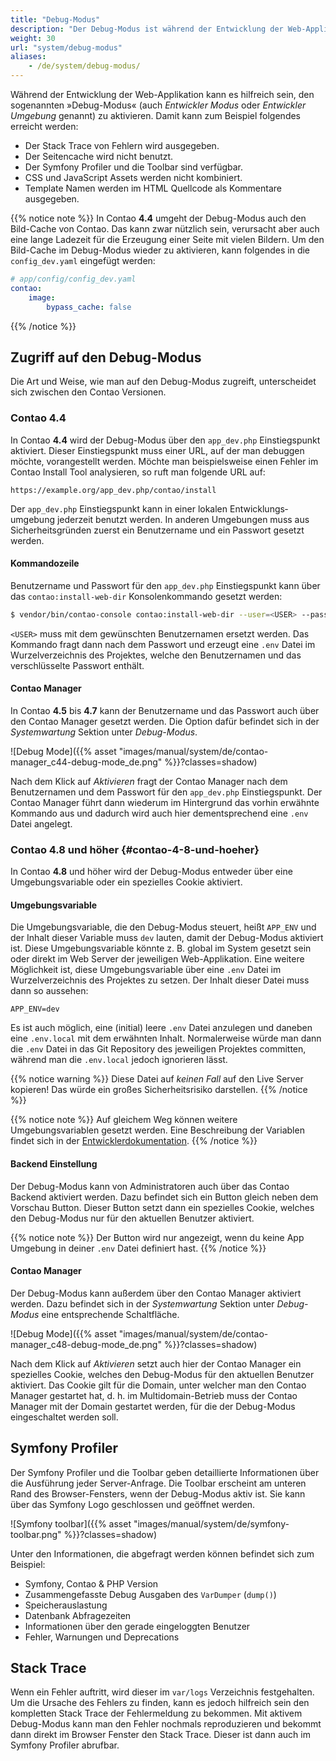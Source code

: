 ```yaml
---
title: "Debug-Modus"
description: "Der Debug-Modus ist während der Entwicklung der Web-Applikation hilfreich und nützlich, um Fehler zu finden."
weight: 30
url: "system/debug-modus"
aliases:
    - /de/system/debug-modus/
---
```



Während der Entwicklung der Web-Applikation kann es hilfreich sein, den sogenannten
»Debug-Modus« (auch _Entwickler Modus_ oder _Entwickler Umgebung_ genannt) zu aktivieren.
Damit kann zum Beispiel folgendes erreicht werden:

* Der Stack Trace von Fehlern wird ausgegeben.
* Der Seitencache wird nicht benutzt.
* Der Symfony Profiler und die Toolbar sind verfügbar.
* CSS und JavaScript Assets werden nicht kombiniert.
* Template Namen werden im HTML Quellcode als Kommentare ausgegeben.

{{% notice note %}}
In Contao **4.4** umgeht der Debug-Modus auch den Bild-Cache von Contao. Das kann
zwar nützlich sein, verursacht aber auch eine lange Ladezeit für die Erzeugung einer
Seite mit vielen Bildern. Um den Bild-Cache im Debug-Modus wieder zu aktivieren,
kann folgendes in die `config_dev.yaml` eingefügt werden:

```yaml
# app/config/config_dev.yaml
contao:
    image:
        bypass_cache: false
```
{{% /notice %}}


## Zugriff auf den Debug-Modus

Die Art und Weise, wie man auf den Debug-Modus zugreift, unterscheidet sich zwischen
den Contao Versionen.


### Contao 4.4

In Contao **4.4** wird der Debug-Modus über den `app_dev.php` Einstiegspunkt
aktiviert. Dieser Einstiegspunkt muss einer URL, auf der man debuggen möchte, vorangestellt
werden. Möchte man beispielsweise einen Fehler im Contao Install Tool analysieren,
so ruft man folgende URL auf:

```none
https://example.org/app_dev.php/contao/install
```

Der `app_dev.php` Einstiegspunkt kann in einer lokalen Entwicklungs&shy;umgebung 
jederzeit benutzt werden. In anderen Umgebungen muss aus Sicherheitsgründen zuerst 
ein Benutzername und ein Passwort gesetzt werden.


#### Kommandozeile

Benutzername und Passwort für den `app_dev.php` Einstiegspunkt kann über das
`contao:install-web-dir` Konsolenkommando gesetzt werden:

```bash
$ vendor/bin/contao-console contao:install-web-dir --user=<USER> --password
```

`<USER>` muss mit dem gewünschten Benutzernamen ersetzt werden. Das Kommando fragt
dann nach dem Passwort und erzeugt eine `.env` Datei im Wurzelverzeichnis des Projektes,
welche den Benutzernamen und das verschlüsselte Passwort enthält.


#### Contao Manager

In Contao **4.5** bis **4.7** kann der Benutzername und das Passwort auch über den
Contao Manager gesetzt werden. Die Option dafür befindet sich in der _Systemwartung_ 
Sektion unter _Debug-Modus_.

![Debug Mode]({{% asset "images/manual/system/de/contao-manager_c44-debug-mode_de.png" %}}?classes=shadow)

Nach dem Klick auf _Aktivieren_ fragt der Contao Manager nach dem Benutzernamen
und dem Passwort für den `app_dev.php` Einstiegspunkt. Der Contao Manager führt
dann wiederum im Hintergrund das vorhin erwähnte Kommando aus und dadurch wird auch
hier dementsprechend eine `.env` Datei angelegt.


### Contao 4.8 und höher {#contao-4-8-und-hoeher}

In Contao **4.8** und höher wird der Debug-Modus entweder über eine Umgebungsvariable
oder ein spezielles Cookie aktiviert.


#### Umgebungsvariable

Die Umgebungsvariable, die den Debug-Modus steuert, heißt `APP_ENV` und der Inhalt
dieser Variable muss `dev` lauten, damit der Debug-Modus aktiviert ist. Diese Umgebungsvariable
könnte z. B. global im System gesetzt sein oder direkt im Web Server der jeweiligen
Web-Applikation. Eine weitere Möglichkeit ist, diese Umgebungsvariable über eine
`.env` Datei im Wurzelverzeichnis des Projektes zu setzen. Der Inhalt dieser Datei
muss dann so aussehen:

```none
APP_ENV=dev
```

Es ist auch möglich, eine (initial) leere `.env` Datei anzulegen und daneben eine
`.env.local` mit dem erwähnten Inhalt. Normalerweise würde man dann die `.env` Datei
in das Git Repository des jeweiligen Projektes committen, während man die `.env.local`
jedoch ignorieren lässt.

{{% notice warning %}}
Diese Datei auf _keinen Fall_ auf den Live Server kopieren! Das würde ein großes
Sicherheitsrisiko darstellen.
{{% /notice %}}

{{% notice note %}}
Auf gleichem Weg können weitere Umgebungsvariablen gesetzt werden. Eine Beschreibung der 
Variablen findet sich in der [Entwicklerdokumentation](/../dev/reference/config/#environment-variables-for-the-contao-managed-edition).
{{% /notice %}}


#### Backend Einstellung

Der Debug-Modus kann von Administratoren auch über das Contao Backend aktiviert
werden. Dazu befindet sich ein Button gleich neben dem Vorschau Button. Dieser Button
setzt dann ein spezielles Cookie, welches den Debug-Modus nur für den aktuellen
Benutzer aktiviert.

{{% notice note %}}
Der Button wird nur angezeigt, wenn du keine App Umgebung in deiner `.env` Datei definiert hast. 
{{% /notice %}}

#### Contao Manager

Der Debug-Modus kann außerdem über den Contao Manager aktiviert werden. Dazu befindet
sich in der _Systemwartung_ Sektion unter _Debug-Modus_ eine entsprechende Schaltfläche.

![Debug Mode]({{% asset "images/manual/system/de/contao-manager_c48-debug-mode_de.png" %}}?classes=shadow)

Nach dem Klick auf _Aktivieren_ setzt auch hier der Contao Manager ein spezielles
Cookie, welches den Debug-Modus für den aktuellen Benutzer aktiviert. Das Cookie gilt
für die Domain, unter welcher man den Contao Manager gestartet hat, d. h. im
Multidomain-Betrieb muss der Contao Manager mit der Domain gestartet werden, für
die der Debug-Modus eingeschaltet werden soll.


## Symfony Profiler

Der Symfony Profiler und die Toolbar geben detaillierte Informationen über die Ausführung
jeder Server-Anfrage. Die Toolbar erscheint am unteren Rand des Browser-Fensters,
wenn der Debug-Modus aktiv ist. Sie kann über das Symfony Logo geschlossen und geöffnet
werden.

![Symfony toolbar]({{% asset "images/manual/system/de/symfony-toolbar.png" %}}?classes=shadow)

Unter den Informationen, die abgefragt werden können befindet sich zum Beispiel:

* Symfony, Contao & PHP Version
* Zusammengefasste Debug Ausgaben des `VarDumper` (`dump()`)
* Speicherauslastung
* Datenbank Abfragezeiten
* Informationen über den gerade eingeloggten Benutzer
* Fehler, Warnungen und Deprecations


## Stack Trace

Wenn ein Fehler auftritt, wird dieser im `var/logs` Verzeichnis festgehalten. Um
die Ursache des Fehlers zu finden, kann es jedoch hilfreich sein den kompletten Stack
Trace der Fehlermeldung zu bekommen. Mit aktivem Debug-Modus kann man den Fehler
nochmals reproduzieren und bekommt dann direkt im Browser Fenster den Stack Trace.
Dieser ist dann auch im Symfony Profiler abrufbar.
